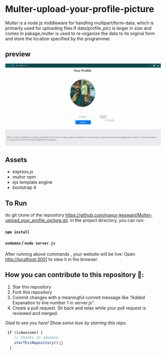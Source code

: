 # Multer-upload-your-profile-picture
Multer is a node.js middleware for handling multipart/form-data, which is primarily used for uploading files.If data(profile_pic) is larger in size and comes in pakage,multer is used to re-organize the data to its orginal form and store the location specified by the programmer.
## preview
![Update-Your-ProfilePic using Multer](profile.gif)

## Assets
- express.js
- multor npm 
- _ejs_ template engine
- bootstrap 4

## To Run
do git clone of the repository https://github.com/mayur-keswani/Multer-upload_your_profile_picture.git.
In the project directory, you can run: 
#### `npm install`
#### `nodemon` / `node server.js`
After running above commands , your website will be live:
Open [http://localhost:3001](http://localhost:3001) to view it in the browser.

## How you can contribute to this repository 🤝:
 1) Star this repository
 2) Fork this repository
 3) Commit changes with a meaningful commit message like "Added Expanation to line number 1 in server.js".
 4) Create a pull request.
Sit back and relax while your pull request is reviewed and merged.


_Glad to see you here! Show some love by starring this repo._
```Javascript
 if (isAwesome) {
    // thanks in advance 
    starThisRepository();📲
  }
```